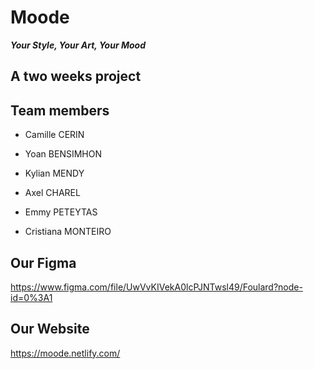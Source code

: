 # Moode
__*Your Style, Your Art, Your Mood*__

## A two weeks project

## Team members

- Camille CERIN

- Yoan BENSIMHON

- Kylian MENDY

- Axel CHAREL

- Emmy PETEYTAS

- Cristiana MONTEIRO

## Our Figma 
https://www.figma.com/file/UwVvKIVekA0lcPJNTwsl49/Foulard?node-id=0%3A1

## Our Website
https://moode.netlify.com/
